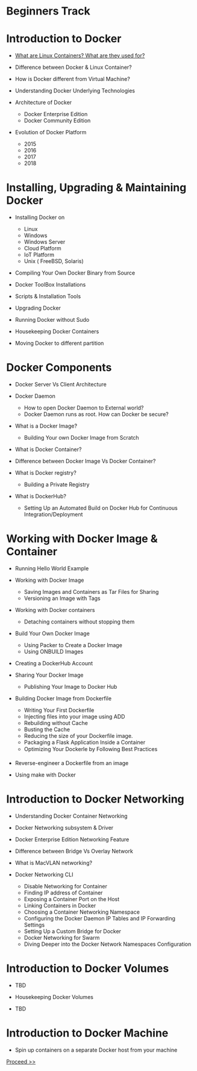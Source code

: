 # Beginners Track

# Introduction to Docker 

- [What are Linux Containers? What are they used for?](https://github.com/collabnix/dockerlabs/blob/master/beginners/b001-linux-containers.md)

- Difference between Docker & Linux Container?

- How is Docker different from Virtual Machine?

- Understanding Docker Underlying Technologies

- Architecture of Docker 
   - Docker Enterprise Edition
   - Docker Community Edition
                
- Evolution of Docker Platform 
   - 2015 
   - 2016
   - 2017
   - 2018
             
# Installing, Upgrading & Maintaining Docker 

- Installing Docker on 
   - Linux
   - Windows 
   - Windows Server
   - Cloud Platform
   - IoT Platform
   - Unix ( FreeBSD, Solaris)
                     
- Compiling Your Own Docker Binary from Source

- Docker ToolBox Installations

- Scripts & Installation Tools

- Upgrading Docker

- Running Docker without Sudo

- Housekeeping Docker Containers

- Moving Docker to different partition

# Docker Components

- Docker Server Vs Client Architecture

- Docker Daemon
  - How to open Docker Daemon to External world?
  - Docker Daemon runs as root. How can Docker be secure?

- What is a Docker Image?
  - Building Your own Docker Image from Scratch

- What is Docker Container?

- Difference between Docker Image Vs Docker Container?

- What is Docker registry?
  - Building a Private Registry <br>
  
- What is DockerHub?
  - Setting Up an Automated Build on Docker Hub for Continuous Integration/Deployment<br>
  
# Working with Docker Image & Container

- Running Hello World Example

- Working with Docker Image <br>
  
  - Saving Images and Containers as Tar Files for Sharing <br>
  - Versioning an Image with Tags <br>
  
- Working with Docker containers<br>
  - Detaching containers without stopping them<br>

- Build Your Own Docker Image
  - Using Packer to Create a Docker Image <br>
  - Using ONBUILD Images <br>

- Creating a DockerHub Account

- Sharing Your Docker Image
  -  Publishing Your Image to Docker Hub <br>
 
- Building Docker Image from Dockerfile
  - Writing Your First Dockerfile
  - Injecting files into your image using ADD <br>
  - Rebuilding without Cache <br> 
  - Busting the Cache <br>
  - Reducing the size of your Dockerfile image. <br>
  - Packaging a Flask Application Inside a Container <br>
  - Optimizing Your Dockerle by Following Best Practices <br>
  
- Reverse-engineer a Dockerfile from an image

-  Using make with Docker


# Introduction to Docker Networking

- Understanding Docker Container Networking

- Docker Networking subsystem & Driver

- Docker Enterprise Edition Networking Feature

- Difference between Bridge Vs Overlay Network

- What is MacVLAN networking?

- Docker Networking CLI
  - Disable Networking for Container
  - Finding IP address of Container
  - Exposing a Container Port on the Host
  - Linking Containers in Docker
  - Choosing a Container Networking Namespace
  - Configuring the Docker Daemon IP Tables and IP Forwarding Settings
  - Setting Up a Custom Bridge for Docker
  - Docker Networking for Swarm
  - Diving Deeper into the Docker Network Namespaces Configuration
  
# Introduction to Docker Volumes

- TBD

- Housekeeping Docker Volumes

- TBD

# Introduction to Docker Machine

- Spin up containers on a separate Docker host from your machine






 [Proceed >>](https://github.com/collabnix/dockerlabs/blob/master/beginners/b001-linux-containers.md)





